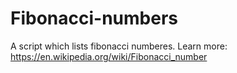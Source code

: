 # Fibonacci-numbers
A script which lists fibonacci numberes. Learn more: https://en.wikipedia.org/wiki/Fibonacci_number
